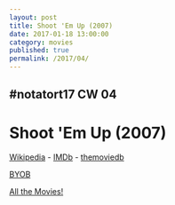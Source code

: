 ```yaml
---
layout: post
title: Shoot 'Em Up (2007)
date: 2017-01-18 13:00:00
category: movies
published: true
permalink: /2017/04/
---
```



## \#notatort17 CW 04

# Shoot 'Em Up (2007)



[Wikipedia](https://cl.ly/0m201o380D3f) - [IMDb](http://www.imdb.com/title/tt0465602/) - [themoviedb](https://www.themoviedb.org/movie/4141-shoot-em-up?language=en)

<a href="http://en.wikipedia.org/wiki/BYOB_(beverage)">BYOB</a>

[All the Movies!](http://notatort.com/allthemovies/)

<!--include jquery & backstretch-->

<script type="text/javascript" src="https://ajax.googleapis.com/ajax/libs/jquery/1.7.2/jquery.min.js"></script>

<script type="text/javascript" src="http://notatort.com/jquery.backstretch.min.js"></script>

<script type="text/javascript">

$(function(){

     $(window).resize(function(){
     
         if($(this).width() >= 767){
         
             $.backstretch("http://notatort.com/bg1704.jpg", {speed: 150});
             
         }
         
      })
      
      .resize();//trigger resize on page load
      
});

</script>